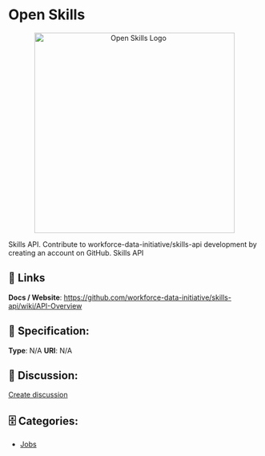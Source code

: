 # Open Skills
<p align="center">
    <img width="400" src="https://raw.githubusercontent.com/apis-list/apis-list/main/apis/open-skills/logo_256x256.png" alt="Open Skills Logo"/>
</p>

Skills API.  Contribute to workforce-data-initiative/skills-api development by creating an account on GitHub.  Skills API

##  🔗 Links
**Docs / Website**: https://github.com/workforce-data-initiative/skills-api/wiki/API-Overview

## 🧬 Specification:
**Type**: N/A
**URI**: N/A

## 💬 Discussion:
[Create discussion](https://github.com/apis-list/apis-list/discussions/new)

## 🗄️ Categories:
- [Jobs](https://github.com/apis-list/apis-list#jobs)



